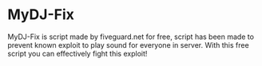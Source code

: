 # MyDJ-Fix
MyDJ-Fix is script made by fiveguard.net for free, script has been made to prevent known exploit to play sound for everyone in server. With this free script you can effectively fight this exploit!
